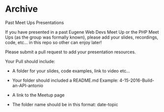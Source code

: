 # Archive
Past Meet Ups Presentations

If you have presented in a past Eugene Web Devs Meet Up or the PHP Meet Ups (as the group was formally known),
please add your slides, recordings, code, etc... in this repo so other can enjoy later!

Please submit a pull request to add your presentation resources.

Your Pull should include:

* A folder for your slides, code examples, link to video etc...

* Your folder should included a README.md Example: 4-15-2016-Build-an-API-antonio

* A link to the Meetup page

* The folder name should be in this format: date-topic
